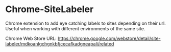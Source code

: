 Chrome-SiteLabeler
==================

Chrome extension to add eye catching labels to sites depending on their url. Useful when working with different environments of the same site.

Chrome Web Store URL: https://chrome.google.com/webstore/detail/site-labeler/mdkoanlgchgnkbfjcecafkadgneapali/related
